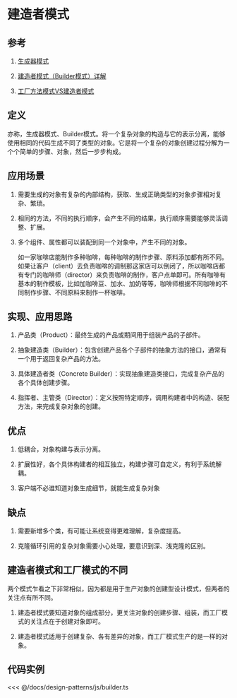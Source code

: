 # 建造者模式

## 参考

1. [生成器模式](https://refactoringguru.cn/design-patterns/builder)

2. [建造者模式（Builder模式）详解](http://c.biancheng.net/view/1354.html)

3. [工厂方法模式VS建造者模式](https://www.kancloud.cn/sstd521/design/193624)

## 定义

亦称，生成器模式、Builder模式。将一个复杂对象的构造与它的表示分离，能够使用相同的代码生成不同了类型的对象。它是将一个复杂的对象创建过程分解为一个个简单的步骤、对象，然后一步步构成。

## 应用场景

1. 需要生成的对象有复杂的内部结构，获取、生成正确类型的对象步骤相对复杂、繁琐。

2. 相同的方法，不同的执行顺序，会产生不同的结果，执行顺序需要能够灵活调整、扩展。

3. 多个组件、属性都可以装配到同一个对象中，产生不同的对象。

    如一家咖啡店能制作多种咖啡，每种咖啡的制作步骤、原料添加都有所不同。如果让客户（client）去负责咖啡的调制那这家店可以倒闭了，所以咖啡店都有专门的咖啡师（director）来负责咖啡的制作，客户点单即可。所有咖啡有基本的制作模板，比如加咖啡豆、加水、加奶等等，咖啡师根据不同咖啡的不同制作步骤、不同原料来制作一杯咖啡。

## 实现、应用思路

1. 产品类（Product）：最终生成的产品或期间用于组装产品的子部件。

2. 抽象建造类（Builder）：包含创建产品各个子部件的抽象方法的接口，通常有一个用于返回复杂产品的方法。

3. 具体建造者类（Concrete Builder）：实现抽象建造类接口，完成复杂产品的各个具体创建步骤。

4. 指挥者、主管类（Director）：定义按照特定顺序，调用构建者中的构造、装配方法，来完成复杂对象的创建。

## 优点

1. 低耦合，对象构建与表示分离。

2. 扩展性好，各个具体构建者的相互独立，构建步骤可自定义，有利于系统解耦。

3. 客户端不必谁知道对象生成细节，就能生成复杂对象

## 缺点

1. 需要新增多个类，有可能让系统变得更难理解，复杂度提高。

2. 克隆循环引用的复杂对象需要小心处理，要意识到深、浅克隆的区别。

## 建造者模式和工厂模式的不同

两个模式乍看之下非常相似，因为都是用于生产对象的创建型设计模式，但两者的关注点有所不同。

1. 建造者模式要知道对象的组成部分，更关注对象的创建步骤、组装，而工厂模式的关注点在于创建对象即可。

2. 建造者模式适用于创建复杂、各有差异的对象，而工厂模式生产的是一样的对象。

## 代码实例

<<< @/docs/design-patterns/js/builder.ts

<design-patterns-builder />
